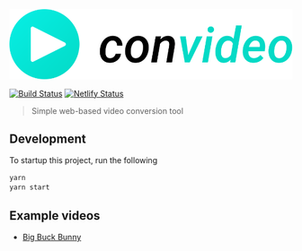 <img src="/src/assets/logo.svg" alt="convideo" />

[![Build Status](https://travis-ci.com/lucasecdb/convideo.svg?branch=master)](https://travis-ci.com/lucasecdb/convideo)
[![Netlify Status](https://api.netlify.com/api/v1/badges/a5bd4b11-ad87-4532-b9ef-0586b3bdc839/deploy-status)](https://app.netlify.com/sites/convideo/deploys)

> Simple web-based video conversion tool

## Development

To startup this project, run the following

```bash
yarn
yarn start
```

## Example videos

- [Big Buck Bunny](http://distribution.bbb3d.renderfarming.net/video/mp4/bbb_sunflower_1080p_30fps_normal.mp4)
